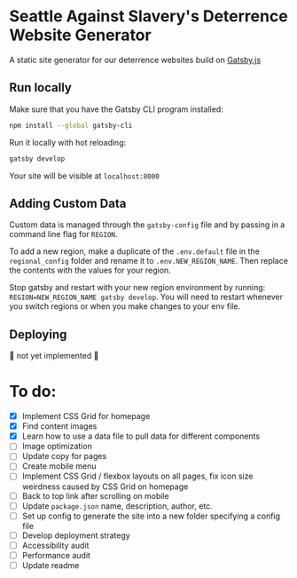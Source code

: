 # Seattle Against Slavery's Deterrence Website Generator
A static site generator for our deterrence websites build on [Gatsby.js](https://www.gatsbyjs.org)

## Run locally

Make sure that you have the Gatsby CLI program installed:
```sh
npm install --global gatsby-cli
```

Run it locally with hot reloading:
```sh
gatsby develop
```

Your site will be visible at `localhost:8000`

## Adding Custom Data
Custom data is managed through the `gatsby-config` file and by passing in a command line flag for `REGION`. 

To add a new region, make a duplicate of the `.env.default` file in the `regional_config` folder and rename it to `.env.NEW_REGION_NAME`. Then replace the contents with the values for your region. 

Stop gatsby and restart with your new region environment by running: `REGION=NEW_REGION_NAME gatsby develop`. You will need to restart whenever you switch regions or when you make changes to your env file.

## Deploying
:rotating_light: not yet implemented :rotating_light:


# To do:
- [x] Implement CSS Grid for homepage
- [x] Find content images
- [x] Learn how to use a data file to pull data for different components
- [ ] Image optimization
- [ ] Update copy for pages
- [ ] Create mobile menu
- [ ] Implement CSS Grid / flexbox layouts on all pages, fix icon size weirdness caused by CSS Grid on homepage
- [ ] Back to top link after scrolling on mobile
- [ ] Update `package.json` name, description, author, etc.
- [ ] Set up config to generate the site into a new folder specifying a config file
- [ ] Develop deployment strategy
- [ ] Accessibility audit
- [ ] Performance audit
- [ ] Update readme
